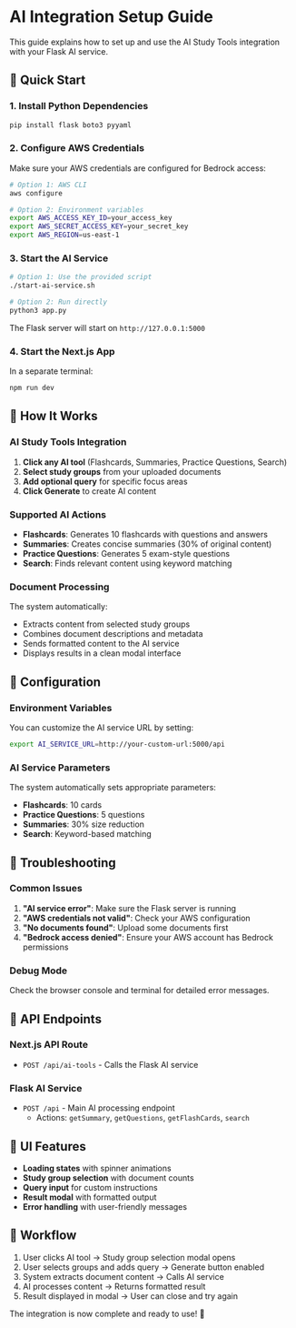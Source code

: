 # AI Integration Setup Guide

This guide explains how to set up and use the AI Study Tools integration with your Flask AI service.

## 🚀 Quick Start

### 1. Install Python Dependencies

```bash
pip install flask boto3 pyyaml
```

### 2. Configure AWS Credentials

Make sure your AWS credentials are configured for Bedrock access:

```bash
# Option 1: AWS CLI
aws configure

# Option 2: Environment variables
export AWS_ACCESS_KEY_ID=your_access_key
export AWS_SECRET_ACCESS_KEY=your_secret_key
export AWS_REGION=us-east-1
```

### 3. Start the AI Service

```bash
# Option 1: Use the provided script
./start-ai-service.sh

# Option 2: Run directly
python3 app.py
```

The Flask server will start on `http://127.0.0.1:5000`

### 4. Start the Next.js App

In a separate terminal:

```bash
npm run dev
```

## 🎯 How It Works

### AI Study Tools Integration

1. **Click any AI tool** (Flashcards, Summaries, Practice Questions, Search)
2. **Select study groups** from your uploaded documents
3. **Add optional query** for specific focus areas
4. **Click Generate** to create AI content

### Supported AI Actions

- **Flashcards**: Generates 10 flashcards with questions and answers
- **Summaries**: Creates concise summaries (30% of original content)
- **Practice Questions**: Generates 5 exam-style questions
- **Search**: Finds relevant content using keyword matching

### Document Processing

The system automatically:
- Extracts content from selected study groups
- Combines document descriptions and metadata
- Sends formatted content to the AI service
- Displays results in a clean modal interface

## 🔧 Configuration

### Environment Variables

You can customize the AI service URL by setting:

```bash
export AI_SERVICE_URL=http://your-custom-url:5000/api
```

### AI Service Parameters

The system automatically sets appropriate parameters:
- **Flashcards**: 10 cards
- **Practice Questions**: 5 questions
- **Summaries**: 30% size reduction
- **Search**: Keyword-based matching

## 🐛 Troubleshooting

### Common Issues

1. **"AI service error"**: Make sure the Flask server is running
2. **"AWS credentials not valid"**: Check your AWS configuration
3. **"No documents found"**: Upload some documents first
4. **"Bedrock access denied"**: Ensure your AWS account has Bedrock permissions

### Debug Mode

Check the browser console and terminal for detailed error messages.

## 📝 API Endpoints

### Next.js API Route
- `POST /api/ai-tools` - Calls the Flask AI service

### Flask AI Service
- `POST /api` - Main AI processing endpoint
  - Actions: `getSummary`, `getQuestions`, `getFlashCards`, `search`

## 🎨 UI Features

- **Loading states** with spinner animations
- **Study group selection** with document counts
- **Query input** for custom instructions
- **Result modal** with formatted output
- **Error handling** with user-friendly messages

## 🔄 Workflow

1. User clicks AI tool → Study group selection modal opens
2. User selects groups and adds query → Generate button enabled
3. System extracts document content → Calls AI service
4. AI processes content → Returns formatted result
5. Result displayed in modal → User can close and try again

The integration is now complete and ready to use! 🎉
